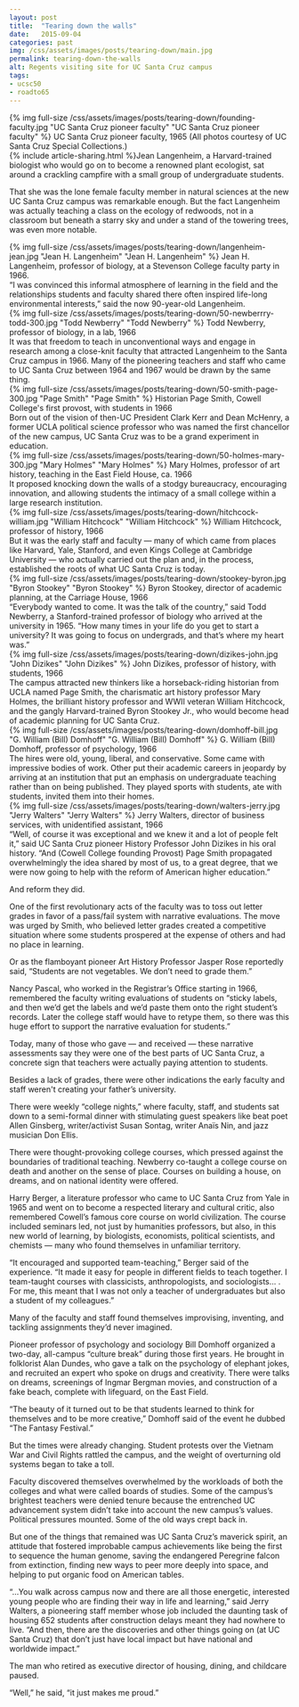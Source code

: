 ```yaml
---
layout: post
title:  "Tearing down the walls"
date:   2015-09-04
categories: past
img: /css/assets/images/posts/tearing-down/main.jpg
permalink: tearing-down-the-walls
alt: Regents visiting site for UC Santa Cruz campus
tags: 
- ucsc50
- roadto65
---
```

<div class="caption">
{% img full-size /css/assets/images/posts/tearing-down/founding-faculty.jpg "UC Santa Cruz pioneer faculty" "UC Santa Cruz pioneer faculty" %}
UC Santa Cruz pioneer faculty, 1965 (All photos courtesy of UC Santa Cruz Special Collections.)</div>{% include article-sharing.html %}Jean Langenheim, a Harvard-trained biologist who would go on to become a renowned plant ecologist, sat around a crackling campfire with a small group of undergraduate students.

That she was the lone female faculty member in natural sciences at the new UC Santa Cruz campus was remarkable enough. But the fact Langenheim was actually teaching a class on the ecology of redwoods, not in a classroom but beneath a starry sky and under a stand of the towering trees, was even more notable.

<div class="caption">
{% img full-size /css/assets/images/posts/tearing-down/langenheim-jean.jpg "Jean H. Langenheim" "Jean H. Langenheim" %}
Jean H. Langenheim, professor of biology, at a Stevenson College faculty party in 1966. </div>“I was convinced this informal atmosphere of learning in the field and the relationships students and faculty shared there often inspired life-long environmental interests,” said the now 90-year-old Langenheim.

<div class="caption">
{% img full-size /css/assets/images/posts/tearing-down/50-newberrry-todd-300.jpg "Todd Newberry" "Todd Newberry" %}
Todd Newberry, professor of biology, in a lab, 1966</div>It was that freedom to teach in unconventional ways and engage in research among a close-knit faculty that attracted Langenheim to the Santa Cruz campus in 1966. Many of the pioneering teachers and staff who came to UC Santa Cruz between 1964 and 1967 would be drawn by the same thing.

<div class="caption">
{% img full-size /css/assets/images/posts/tearing-down/50-smith-page-300.jpg "Page Smith" "Page Smith" %}
Historian Page Smith, Cowell College's first provost, with students in 1966</div>Born out of the vision of then-UC President Clark Kerr and Dean McHenry, a former UCLA political science professor who was named the first chancellor of the new campus, UC Santa Cruz was to be a grand experiment in education.

<div class="caption">
{% img full-size /css/assets/images/posts/tearing-down/50-holmes-mary-300.jpg "Mary Holmes" "Mary Holmes" %}
Mary Holmes, professor of art history, teaching in the East Field House, ca. 1966</div>It proposed knocking down the walls of a stodgy bureaucracy, encouraging innovation, and allowing students the intimacy of a small college within a large research institution.

<div class="caption">
{% img full-size /css/assets/images/posts/tearing-down/hitchcock-william.jpg "William Hitchcock" "William Hitchcock" %}
William Hitchcock, professor of history, 1966</div>But it was the early staff and faculty — many of which came from places like Harvard, Yale, Stanford, and even Kings College at Cambridge University — who actually carried out the plan and, in the process, established the roots of what UC Santa Cruz is today.

<div class="caption">
{% img full-size /css/assets/images/posts/tearing-down/stookey-byron.jpg "Byron Stookey" "Byron Stookey" %}
Byron Stookey, director of academic planning, at the Carriage House, 1966</div>“Everybody wanted to come. It was the talk of the country,” said Todd Newberry, a Stanford-trained professor of biology who arrived at the university in 1965. “How many times in your life do you get to start a university? It was going to focus on undergrads, and that’s where my heart was.”

<div class="caption">
{% img full-size /css/assets/images/posts/tearing-down/dizikes-john.jpg "John Dizikes" "John Dizikes" %}
John Dizikes, professor of history, with students, 1966</div>The campus attracted new thinkers like a horseback-riding historian from UCLA named Page Smith, the charismatic art history professor Mary Holmes, the brilliant history professor and WWII veteran William Hitchcock, and the gangly Harvard-trained Byron Stookey Jr., who would become head of academic planning for UC Santa Cruz.

<div class="caption">
{% img full-size /css/assets/images/posts/tearing-down/domhoff-bill.jpg "G. William (Bill) Domhoff" "G. William (Bill) Domhoff" %}
G. William (Bill) Domhoff, professor of psychology, 1966</div>The hires were old, young, liberal, and conservative. Some came with impressive bodies of work. Other put their academic careers in jeopardy by arriving at an institution that put an emphasis on undergraduate teaching rather than on being published. They played sports with students, ate with students, invited them into their homes.

<div class="caption">
{% img full-size /css/assets/images/posts/tearing-down/walters-jerry.jpg "Jerry Walters" "Jerry Walters" %}
Jerry Walters, director of business services, with unidentified assistant, 1966</div>“Well, of course it was exceptional and we knew it and a lot of people felt it,” said UC Santa Cruz pioneer History Professor John Dizikes in his oral history. “And (Cowell College founding Provost) Page Smith propagated overwhelmingly the idea shared by most of us, to a great degree, that we were now going to help with the reform of American higher education.”

And reform they did.

One of the first revolutionary acts of the faculty was to toss out letter grades in favor of a pass/fail system with narrative evaluations. The move was urged by Smith, who believed letter grades created a competitive situation where some students prospered at the expense of others and had no place in learning.

Or as the flamboyant pioneer Art History Professor Jasper Rose reportedly said, “Students are not vegetables. We don’t need to grade them.”

Nancy Pascal, who worked in the Registrar’s Office starting in 1966, remembered the faculty writing evaluations of students on “sticky labels, and then we’d get the labels and we’d paste them onto the right student’s records. Later the college staff would have to retype them, so there was this huge effort to support the narrative evaluation for students.”

Today, many of those who gave — and received — these narrative assessments say they were one of the best parts of UC Santa Cruz, a concrete sign that teachers were actually paying attention to students.

Besides a lack of grades, there were other indications the early faculty and staff weren't creating your father’s university.

There were weekly “college nights,” where faculty, staff, and students sat down to a semi-formal dinner with stimulating guest speakers like beat poet Allen Ginsberg, writer/activist Susan Sontag, writer Anaïs Nin, and jazz musician Don Ellis.

There were thought-provoking college courses, which pressed against the boundaries of traditional teaching. Newberry co-taught a college course on death and another on the sense of place. Courses on building a house, on dreams, and on national identity were offered.

Harry Berger, a literature professor who came to UC Santa Cruz from Yale in 1965 and went on to become a respected literary and cultural critic, also remembered Cowell’s famous core course on world civilization. The course included seminars led, not just by humanities professors, but also, in this new world of learning, by biologists, economists, political scientists, and chemists — many who found themselves in unfamiliar territory.

“It encouraged and supported team-teaching,” Berger said of the experience. “It made it easy for people in different fields to teach together. I team-taught courses with classicists, anthropologists, and sociologists… . For me, this meant that I was not only a teacher of undergraduates but also a student of my colleagues.”

Many of the faculty and staff found themselves improvising, inventing, and tackling assignments they’d never imagined.

Pioneer professor of psychology and sociology Bill Domhoff organized a two-day, all-campus “culture break” during those first years. He brought in folklorist Alan Dundes, who gave a talk on the psychology of elephant jokes, and recruited an expert who spoke on drugs and creativity. There were talks on dreams, screenings of Ingmar Bergman movies, and construction of a fake beach, complete with lifeguard, on the East Field.

“The beauty of it turned out to be that students learned to think for themselves and to be more creative,” Domhoff said of the event he dubbed “The Fantasy Festival.”

But the times were already changing. Student protests over the Vietnam War and Civil Rights rattled the campus, and the weight of overturning old systems began to take a toll.

Faculty discovered themselves overwhelmed by the workloads of both the colleges and what were called boards of studies. Some of the campus’s brightest teachers were denied tenure because the entrenched UC advancement system didn’t take into account the new campus’s values. Political pressures mounted. Some of the old ways crept back in.

But one of the things that remained was UC Santa Cruz’s maverick spirit, an attitude that fostered improbable campus achievements like being the first to sequence the human genome, saving the endangered Peregrine falcon from extinction, finding new ways to peer more deeply into space, and helping to put organic food on American tables.

 “…You walk across campus now and there are all those energetic, interested young people who are finding their way in life and learning,” said Jerry Walters, a pioneering staff member whose job included the daunting task of housing 652 students after construction delays meant they had nowhere to live. “And then, there are the discoveries and other things going on (at UC Santa Cruz) that don’t just have local impact but have national and worldwide impact.”

The man who retired as executive director of housing, dining, and childcare paused.

“Well,” he said, “it just makes me proud.”